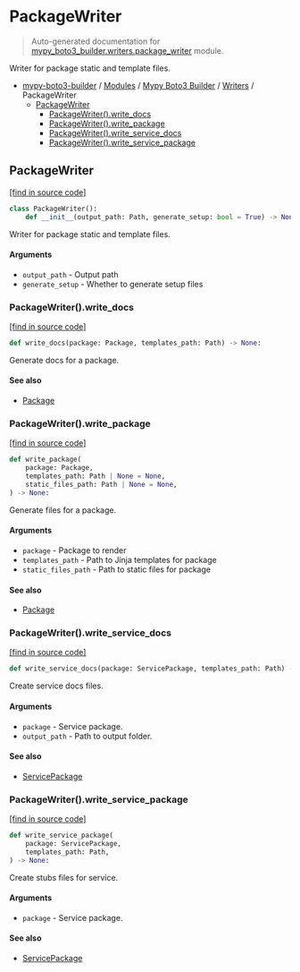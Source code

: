 # PackageWriter

> Auto-generated documentation for [mypy_boto3_builder.writers.package_writer](https://github.com/vemel/mypy_boto3_builder/blob/main/mypy_boto3_builder/writers/package_writer.py) module.

Writer for package static and template files.

- [mypy-boto3-builder](../../README.md#mypy_boto3_builder) / [Modules](../../MODULES.md#mypy-boto3-builder-modules) / [Mypy Boto3 Builder](../index.md#mypy-boto3-builder) / [Writers](index.md#writers) / PackageWriter
    - [PackageWriter](#packagewriter)
        - [PackageWriter().write_docs](#packagewriterwrite_docs)
        - [PackageWriter().write_package](#packagewriterwrite_package)
        - [PackageWriter().write_service_docs](#packagewriterwrite_service_docs)
        - [PackageWriter().write_service_package](#packagewriterwrite_service_package)

## PackageWriter

[[find in source code]](https://github.com/vemel/mypy_boto3_builder/blob/main/mypy_boto3_builder/writers/package_writer.py#L23)

```python
class PackageWriter():
    def __init__(output_path: Path, generate_setup: bool = True) -> None:
```

Writer for package static and template files.

#### Arguments

- `output_path` - Output path
- `generate_setup` - Whether to generate setup files

### PackageWriter().write_docs

[[find in source code]](https://github.com/vemel/mypy_boto3_builder/blob/main/mypy_boto3_builder/writers/package_writer.py#L169)

```python
def write_docs(package: Package, templates_path: Path) -> None:
```

Generate docs for a package.

#### See also

- [Package](../structures/package.md#package)

### PackageWriter().write_package

[[find in source code]](https://github.com/vemel/mypy_boto3_builder/blob/main/mypy_boto3_builder/writers/package_writer.py#L142)

```python
def write_package(
    package: Package,
    templates_path: Path | None = None,
    static_files_path: Path | None = None,
) -> None:
```

Generate files for a package.

#### Arguments

- `package` - Package to render
- `templates_path` - Path to Jinja templates for package
- `static_files_path` - Path to static files for package

#### See also

- [Package](../structures/package.md#package)

### PackageWriter().write_service_docs

[[find in source code]](https://github.com/vemel/mypy_boto3_builder/blob/main/mypy_boto3_builder/writers/package_writer.py#L299)

```python
def write_service_docs(package: ServicePackage, templates_path: Path) -> None:
```

Create service docs files.

#### Arguments

- `package` - Service package.
- `output_path` - Path to output folder.

#### See also

- [ServicePackage](../structures/service_package.md#servicepackage)

### PackageWriter().write_service_package

[[find in source code]](https://github.com/vemel/mypy_boto3_builder/blob/main/mypy_boto3_builder/writers/package_writer.py#L278)

```python
def write_service_package(
    package: ServicePackage,
    templates_path: Path,
) -> None:
```

Create stubs files for service.

#### Arguments

- `package` - Service package.

#### See also

- [ServicePackage](../structures/service_package.md#servicepackage)
